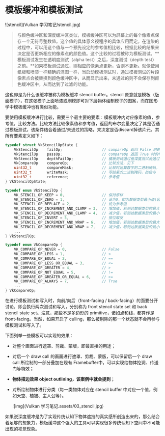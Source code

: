 # 模板缓冲和模板测试

![stencil](Vulkan 学习笔记/stencil.jpg)

> 与颜色缓冲区和深度缓冲区类似，模板缓冲区可以为屏幕上的每个像素点保存一个无符号整数值。这个值的具体意义视程序的具体应用而定。在渲染的过程中，可以用这个值与一个预先设定的参考值相比较，根据比较的结果来决定是否更新相应的像素点的颜色值。这个比较的过程被称为模板测试。**模板测试发生在透明度测试（alpha test）之后，深度测试（depth test）之前。**如果模板测试通过，则相应的像素点更新，否则不更新。就像使用纸板和喷漆一样精确的混图一样，当启动模板测试时，通过模板测试的片段像素点会被替换到颜色缓冲区中，从而显示出来，未通过的则不会保存到颜色缓冲区中，从而达到了过滤的功能。

这也即是为什么该缓冲被称为模板缓冲 stencil buffer。stencil 原意就是模板（版面模子），在这张模子上面喷漆或刷模即可对下层物体绘制模子的图案，而在图形学中模板缓冲也有类似功能。

要使用模板缓冲进行比较，需要三个最主要的要素：模板缓冲内对应像素的值，参考值，比较方法。比较方法比较像素值和参考值，返回的布尔变量决定了其是否通过模板测试，该条件结合着通过/未通过的策略，来决定是否discard掉该片元。其所有要素定义如下：

```c++
typedef struct VkStencilOpState {
    VkStencilOp    failOp;					// compareOp 返回 False 时的举措
    VkStencilOp    passOp;					// compareOp 返回 True 时的举措
    VkStencilOp    depthFailOp;				// 模板测试通过但深度测试没通过
    VkCompareOp    compareOp;				// 比较方法，见下
    uint32_t       compareMask;				// 比较时运算数字的二进制掩码，按位与
    uint32_t       writeMask;				// 写结果的二进制掩码，按位与
    uint32_t       reference;				// 参考值
} VkStencilOpState;

typedef enum VkStencilOp {
    VK_STENCIL_OP_KEEP = 0,					// 保持原样
    VK_STENCIL_OP_ZERO = 1,					// 设为0，即为数据类型最小值(因为是uint8)
    VK_STENCIL_OP_REPLACE = 2,				// 设为参考值
    VK_STENCIL_OP_INCREMENT_AND_CLAMP = 3,	// 增加值，若到达数据类型的最大值则不再增大
    VK_STENCIL_OP_DECREMENT_AND_CLAMP = 4,	// 减少值，若到达数据类型的最小值则不在减小
    VK_STENCIL_OP_INVERT = 5,				// 按位取反
    VK_STENCIL_OP_INCREMENT_AND_WRAP = 6,	// 增加值，若到达数据类型的最大值则变成数据类型的最小值
    VK_STENCIL_OP_DECREMENT_AND_WRAP = 7,	// 减少值，若到达数据类型的最小值则变成数据类型的最大值
    ...
} VkStencilOp;

typedef enum VkCompareOp {
    VK_COMPARE_OP_NEVER = 0,				// False
    VK_COMPARE_OP_LESS = 1,					// <
    VK_COMPARE_OP_EQUAL = 2,				// ==
    VK_COMPARE_OP_LESS_OR_EQUAL = 3,		// <=
    VK_COMPARE_OP_GREATER = 4,				// >
    VK_COMPARE_OP_NOT_EQUAL = 5,			// !=
    VK_COMPARE_OP_GREATER_OR_EQUAL = 6,		// >=
    VK_COMPARE_OP_ALWAYS = 7,				// True
    ...
} VkCompareOp;
```

在进行模板测试和写入时，向前/向后（front-facing / back-facing）的面要分开讨论，即会执行两次测试和写入，分别称为 front stencil state set 和 back stencil state set。注意，那些不是多边形的 primitive，诸如点和线，都算作是 front-facing。当然，如果开启了 culling，那么被剔除的那一个状态就不会再参与模板测试和写入了。

下面列举一些模板可以实现的效果：

* 对整个画面进行遮罩、剪裁、蒙版，即最直接的用途；

* 对后一个 draw call 的画面进行遮罩、剪裁、蒙版，可以保留后一个 draw call 所绘制的一部分叠加在现有 Framebuffer中，可以实现给物体挖洞、传送门等特效；

* **物体描边效果 object outlining，该案例中就会提到**；

* 对所绘制物体进行分类（每一类物体对应在 stencil buffer 中对应一个值，例如天空、植被、主人公等）。

  ![img](Vulkan 学习笔记.assets/03_stencil.jpg)

如果说深度缓冲是为了实现传统认知下物体遮挡的真实感所创造出来的，那么结合着足够的想象力，模板缓冲这个强大的工具可以实现很多传统认知下空间中不可能出现的视觉现象。
